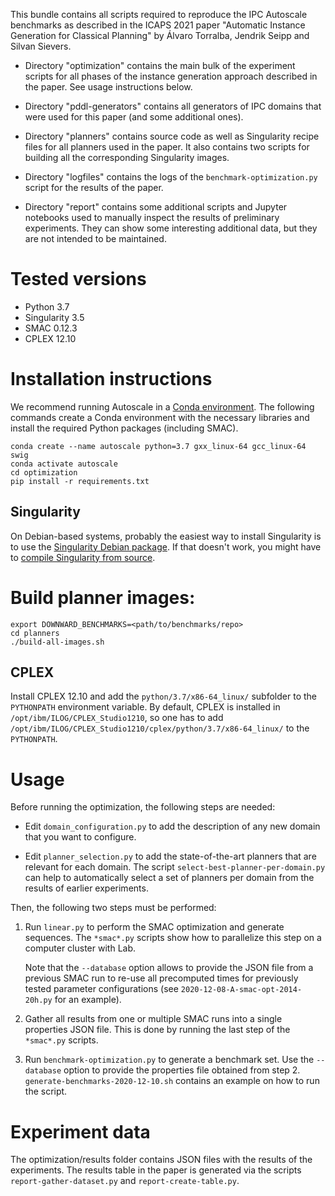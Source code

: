 This bundle contains all scripts required to reproduce the IPC Autoscale
benchmarks as described in the ICAPS 2021 paper "Automatic Instance
Generation for Classical Planning" by Álvaro Torralba, Jendrik Seipp and
Silvan Sievers.

* Directory "optimization" contains the main bulk of the experiment
  scripts for all phases of the instance generation approach described in
  the paper. See usage instructions below.

* Directory "pddl-generators" contains all generators of IPC domains that
  were used for this paper (and some additional ones).

* Directory "planners" contains source code as well as Singularity recipe
  files for all planners used in the paper. It also contains two scripts
  for building all the corresponding Singularity images.

* Directory "logfiles" contains the logs of the `benchmark-optimization.py`
  script for the results of the paper.

* Directory "report" contains some additional scripts and Jupyter
  notebooks used to manually inspect the results of preliminary
  experiments. They can show some interesting additional data, but they
  are not intended to be maintained.


# Tested versions

 - Python 3.7
 - Singularity 3.5
 - SMAC 0.12.3
 - CPLEX 12.10


# Installation instructions

We recommend running Autoscale in a [Conda environment](https://conda.io).
The following commands create a Conda environment with the necessary
libraries and install the required Python packages (including SMAC).

    conda create --name autoscale python=3.7 gxx_linux-64 gcc_linux-64 swig
    conda activate autoscale
    cd optimization
    pip install -r requirements.txt

## Singularity

On Debian-based systems, probably the easiest way to install Singularity
is to use the [Singularity Debian
package](https://packages.debian.org/singularity-container). If that
doesn't work, you might have to [compile Singularity from
source](https://sylabs.io/guides/3.5/user-guide/).

# Build planner images:

    export DOWNWARD_BENCHMARKS=<path/to/benchmarks/repo>
    cd planners
    ./build-all-images.sh

## CPLEX

Install CPLEX 12.10 and add the `python/3.7/x86-64_linux/` subfolder to
the `PYTHONPATH` environment variable. By default, CPLEX is installed in
`/opt/ibm/ILOG/CPLEX_Studio1210`, so one has to add
`/opt/ibm/ILOG/CPLEX_Studio1210/cplex/python/3.7/x86-64_linux/` to the
`PYTHONPATH`.


# Usage

Before running the optimization, the following steps are needed:
* Edit `domain_configuration.py` to add the description of any new domain that you want to configure.

* Edit `planner_selection.py` to add the state-of-the-art planners that are relevant for
  each domain. The script `select-best-planner-per-domain.py` can help to automatically
  select a set of planners per domain from the results of earlier experiments.

Then, the following two steps must be performed:
1. Run `linear.py` to perform the SMAC optimization and generate sequences.
   The `*smac*.py` scripts show how to parallelize this step on a computer cluster with Lab.

   Note that the `--database` option allows to provide the JSON file from a previous SMAC
   run to re-use all precomputed times for previously tested parameter configurations
   (see `2020-12-08-A-smac-opt-2014-20h.py` for an example).

2. Gather all results from one or multiple SMAC runs into a single properties JSON file.
   This is done by running the last step of the `*smac*.py` scripts.

3. Run `benchmark-optimization.py` to generate a benchmark set. Use the `--database` option to provide
   the properties file obtained from step 2.
   `generate-benchmarks-2020-12-10.sh` contains an example on how to run the script.


# Experiment data

The optimization/results folder contains JSON files with the results of the experiments.
The results table in the paper is generated via the scripts `report-gather-dataset.py` and
`report-create-table.py`.
